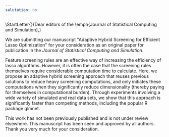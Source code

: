 ```yaml
---
salutation: no
---
```


\StartLetter{}{Dear editors of the \emph{Journal of Statistical Computing and Simulation},}

We are submitting our manuscript "Adaptive Hybrid Screening for Efficient Lasso Optimization" for your consideration as an original paper for publication in the *Journal of Statistical Computing and Simulation*.

Feature screening rules are an effective way of increasing the efficiency of lasso algorithms.  However, it is often the case that the screening rules themselves require considerable computation time to calculate.  Here, we propose an adaptive hybrid screening approach that reuses previous solutions to reduce heavy screening computations, and only initiates these computations when they significantly reduce dimensionality (thereby paying for themselves in computational burden). Through experiments involving a wide variety of simulated and real data sets, we show that this approach is significantly faster than competing methods, including the popular R package glmnet.

This work has not been previously published and is not under review elsewhere. This manuscript has been seen and approved by all authors.  Thank you very much for your consideration.
